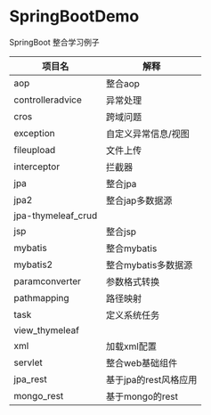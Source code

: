# SpringBootDemo
SpringBoot 整合学习例子

| 项目名             | 解释                |
| ------------------ | ------------------- |
| aop                | 整合aop             |
| controlleradvice   | 异常处理            |
| cros               | 跨域问题            |
| exception          | 自定义异常信息/视图 |
| fileupload         | 文件上传            |
| interceptor        | 拦截器              |
| jpa                | 整合jpa             |
| jpa2               | 整合jap多数据源     |
| jpa-thymeleaf_crud |                     |
| jsp                | 整合jsp             |
| mybatis            | 整合mybatis         |
| mybatis2           | 整合mybatis多数据源 |
| paramconverter     | 参数格式转换        |
| pathmapping        | 路径映射            |
| task               | 定义系统任务        |
| view_thymeleaf     |                     |
| xml                | 加载xml配置         |
| servlet            | 整合web基础组件     |
| jpa_rest           | 基于jpa的rest风格应用|
| mongo_rest         | 基于mongo的rest     |



